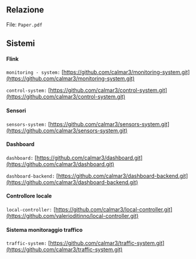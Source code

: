 ## Relazione

File: `Paper.pdf`

## Sistemi

#### Flink 

`monitoring - system:` [https://github.com/calmar3/monitoring-system.git](https://github.com/calmar3/monitoring-system.git)

`control-system:` [https://github.com/calmar3/control-system.git](https://github.com/calmar3/control-system.git)

#### Sensori

`sensors-system:` [https://github.com/calmar3/sensors-system.git](https://github.com/calmar3/sensors-system.git)

#### Dashboard

`dashboard:` [https://github.com/calmar3/dashboard.git](https://github.com/calmar3/dashboard.git)

`dashboard-backend:` [https://github.com/calmar3/dashboard-backend.git](https://github.com/calmar3/dashboard-backend.git)

#### Controllore locale

`local-controller:` [https://github.com/calmar3/local-controller.git](https://github.com/valerioditinno/local-controller.git)

#### Sistema monitoraggio traffico

`traffic-system:` [https://github.com/calmar3/traffic-system.git](https://github.com/calmar3/traffic-system.git)





